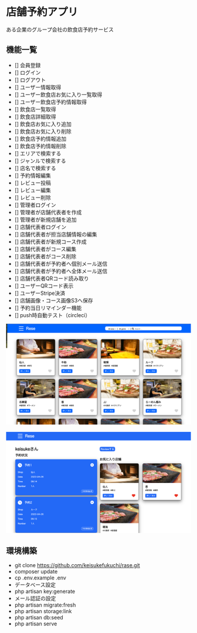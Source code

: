 # 店舗予約アプリ
ある企業のグループ会社の飲食店予約サービス
<br>
## 機能一覧
- [] 会員登録
- [] ログイン
- [] ログアウト
- [] ユーザー情報取得
- [] ユーザー飲食店お気に入り一覧取得
- [] ユーザー飲食店予約情報取得
- [] 飲食店一覧取得
- [] 飲食店詳細取得
- [] 飲食店お気に入り追加
- [] 飲食店お気に入り削除
- [] 飲食店予約情報追加
- [] 飲食店予約情報削除
- [] エリアで検索する
- [] ジャンルで検索する
- [] 店名で検索する
- [] 予約情報編集
- [] レビュー投稿
- [] レビュー編集
- [] レビュー削除
- [] 管理者ログイン
- [] 管理者が店舗代表者を作成
- [] 管理者が新規店舗を追加
- [] 店舗代表者ログイン
- [] 店舗代表者が担当店舗情報の編集
- [] 店舗代表者が新規コース作成
- [] 店舗代表者がコース編集
- [] 店舗代表者がコース削除
- [] 店舗代表者が予約者へ個別メール送信
- [] 店舗代表者が予約者へ全体メール送信
- [] 店舗代表者QRコード読み取り
- [] ユーザーQRコード表示
- [] ユーザーStripe決済
- [] 店舗画像・コース画像S3へ保存
- [] 予約当日リマインダー機能
- [] push時自動テスト（circleci）

![](public/image/main.png)
<br>
<br>
![](public/image/mypage.png)

## 環境構築
- git clone https://github.com/keisukefukuchi/rase.git
- composer update
- cp .env.example .env
- データベース設定
- php artisan key:generate
- メール認証の設定
- php artisan migrate:fresh
- php artisan storage:link
- php artisan db:seed
- php artisan serve

